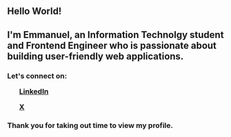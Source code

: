 <h2> Hello World!
<h2 className="font-bold text-2xl"> I'm Emmanuel, an Information Technolgy student and Frontend Engineer who is passionate about building user-friendly web applications.</h2>
<h3>
Let's connect on:

<ol><a href="https://www.linkedin.com/in/agboola-emmanuel-ab0196224/?lipi=urn%3Ali%3Apage%3Ad_flagship3_profile_view_base%3B5Boi%2Fcy%2BQNiRMheQxk%2BBiQ%3D%3D">LinkedIn</a></ol>
<ol><a href="https://twitter.com/Tom_Agboola">X</a></ol>
</h3>
  
  <h3>
    Thank you for taking out time to view my profile.
  </h3>

